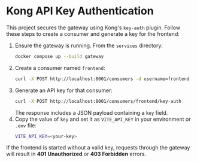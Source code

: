 # Kong API Key Authentication

This project secures the gateway using Kong's `key-auth` plugin. Follow these steps to create a consumer and generate a key for the frontend:

1. Ensure the gateway is running. From the `services` directory:
   ```bash
   docker compose up --build gateway
   ```
2. Create a consumer named `frontend`:
   ```bash
   curl -X POST http://localhost:8001/consumers -d username=frontend
   ```
3. Generate an API key for that consumer:
   ```bash
   curl -X POST http://localhost:8001/consumers/frontend/key-auth
   ```
   The response includes a JSON payload containing a `key` field.
4. Copy the value of `key` and set it as `VITE_API_KEY` in your environment or `.env` file:
   ```bash
   VITE_API_KEY=<your-key>
   ```

If the frontend is started without a valid key, requests through the gateway will result in **401 Unauthorized** or **403 Forbidden** errors.
